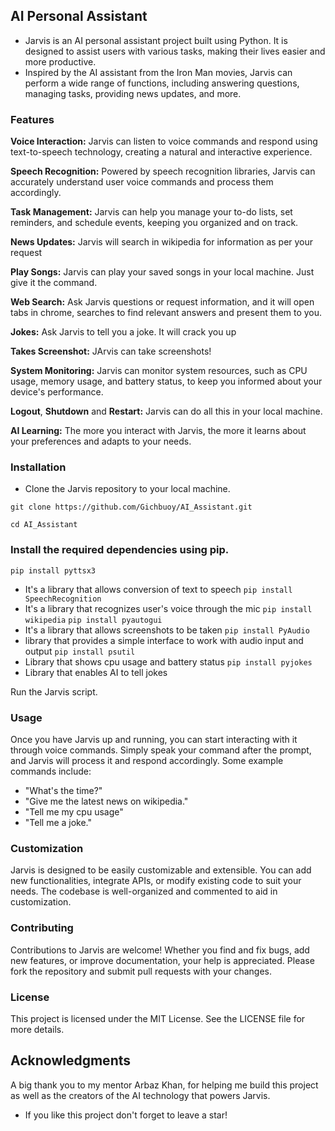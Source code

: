 ## AI Personal Assistant
- Jarvis is an AI personal assistant project built using Python. It is designed to assist users with various tasks, making their lives easier and more productive.
- Inspired by the AI assistant from the Iron Man movies, Jarvis can perform a wide range of functions, including answering questions, managing tasks, providing news updates, and more.

### Features
**Voice Interaction:** Jarvis can listen to voice commands and respond using text-to-speech technology, creating a natural and interactive experience.

**Speech Recognition:** Powered by speech recognition libraries, Jarvis can accurately understand user voice commands and process them accordingly.

**Task Management:** Jarvis can help you manage your to-do lists, set reminders, and schedule events, keeping you organized and on track.

**News Updates:** Jarvis will search in wikipedia for information as per your request

**Play Songs:** Jarvis can play your saved songs in your local machine. Just give it the command.

**Web Search:** Ask Jarvis questions or request information, and it will open tabs in chrome, searches to find relevant answers and present them to you.

**Jokes:** Ask Jarvis to tell you a joke. It will crack you up

**Takes Screenshot:** JArvis can take screenshots!

**System Monitoring:** Jarvis can monitor system resources, such as CPU usage, memory usage, and battery status, to keep you informed about your device's performance.

**Logout**, **Shutdown** and **Restart:** Jarvis can do all this in your local machine.

**AI Learning:** The more you interact with Jarvis, the more it learns about your preferences and adapts to your needs.

### Installation
- Clone the Jarvis repository to your local machine.
```
git clone https://github.com/Gichbuoy/AI_Assistant.git
```
```
cd AI_Assistant
```

### Install the required dependencies using pip.
```pip install pyttsx3```
- It's a library that allows conversion of text to speech
```pip install SpeechRecognition```
- It's a library that recognizes user's voice through the mic
```pip install wikipedia```
```pip install pyautogui```
- It's a library that allows screenshots to be taken
```pip install PyAudio```
- library that provides a simple interface to work with audio input and output
```pip install psutil```
- Library that shows cpu usage and battery status
```pip install pyjokes```
- Library that enables AI to tell jokes


Run the Jarvis script.


### Usage
Once you have Jarvis up and running, you can start interacting with it through voice commands. 
Simply speak your command after the prompt, and Jarvis will process it and respond accordingly. Some example commands include:

* "What's the time?"
* "Give me the latest news on wikipedia."
* "Tell me my cpu usage"
* "Tell me a joke."


### Customization
Jarvis is designed to be easily customizable and extensible. You can add new functionalities, integrate APIs, or modify existing code to suit your needs. The codebase is well-organized and commented to aid in customization.


### Contributing
Contributions to Jarvis are welcome! Whether you find and fix bugs, add new features, or improve documentation, your help is appreciated. Please fork the repository and submit pull requests with your changes.

### License
This project is licensed under the MIT License. See the LICENSE file for more details.

## Acknowledgments
A big thank you to my mentor Arbaz Khan, for helping me build this project as well as the creators of the AI technology that powers Jarvis.

- If you like this project don't forget to leave a star!